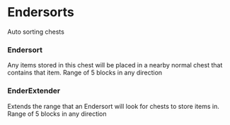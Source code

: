 # Endersorts

Auto sorting chests


### Endersort

Any items stored in this chest will be placed in a nearby normal chest that contains that item.
Range of 5 blocks in any direction

### EnderExtender

Extends the range that an Endersort will look for chests to store items in.
Range of 5 blocks in any direction